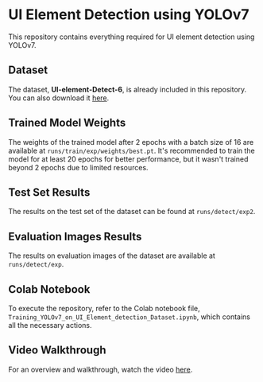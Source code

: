 # UI Element Detection using YOLOv7

This repository contains everything required for UI element detection using YOLOv7.

## Dataset
The dataset, **UI-element-Detect-6**, is already included in this repository. You can also download it [here](https://universe.roboflow.com/uied/ui-element-detect/dataset/6#).

## Trained Model Weights
The weights of the trained model after 2 epochs with a batch size of 16 are available at `runs/train/exp/weights/best.pt`. It's recommended to train the model for at least 20 epochs for better performance, but it wasn't trained beyond 2 epochs due to limited resources.

## Test Set Results
The results on the test set of the dataset can be found at `runs/detect/exp2`.

## Evaluation Images Results
The results on evaluation images of the dataset are available at `runs/detect/exp`.

## Colab Notebook
To execute the repository, refer to the Colab notebook file, `Training_YOLOv7_on_UI_Element_detection_Dataset.ipynb`, which contains all the necessary actions.

## Video Walkthrough
For an overview and walkthrough, watch the video [here](https://drive.google.com/file/d/1KVXE3TM1fPOUze0YBhTB7XIHOSySholn/view?usp=sharing).

